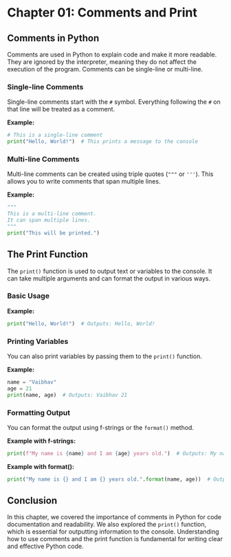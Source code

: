 # Chapter 01: Comments and Print

## Comments in Python

Comments are used in Python to explain code and make it more readable. They are ignored by the interpreter, meaning they do not affect the execution of the program. Comments can be single-line or multi-line.

### Single-line Comments

Single-line comments start with the `#` symbol. Everything following the `#` on that line will be treated as a comment.

**Example:**
```python
# This is a single-line comment
print("Hello, World!")  # This prints a message to the console
```

### Multi-line Comments

Multi-line comments can be created using triple quotes (`"""` or `'''`). This allows you to write comments that span multiple lines.

**Example:**
```python
"""
This is a multi-line comment.
It can span multiple lines.
"""
print("This will be printed.")
```

## The Print Function

The `print()` function is used to output text or variables to the console. It can take multiple arguments and can format the output in various ways.

### Basic Usage

**Example:**
```python
print("Hello, World!")  # Outputs: Hello, World!
```

### Printing Variables

You can also print variables by passing them to the `print()` function.

**Example:**
```python
name = "Vaibhav"
age = 21
print(name, age)  # Outputs: Vaibhav 21
```

### Formatting Output

You can format the output using f-strings or the `format()` method.

**Example with f-strings:**
```python
print(f"My name is {name} and I am {age} years old.")  # Outputs: My name is Vaibhav and I am 25 years old.
```

**Example with format():**
```python
print("My name is {} and I am {} years old.".format(name, age))  # Outputs: My name is Vaibhav and I am 25 years old.
```

## Conclusion

In this chapter, we covered the importance of comments in Python for code documentation and readability. We also explored the `print()` function, which is essential for outputting information to the console. Understanding how to use comments and the print function is fundamental for writing clear and effective Python code.